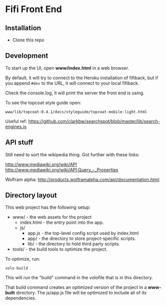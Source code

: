 # Fifi Front End

## Installation

* Clone this repo

## Development

To start up the UI, open **www/index.html** in a web browser.

By default, it will try to connect to the Heroku installation of fifiback,
but if you append `#dev` to the URL, it will connect to your local fifiback.

Check the console.log, it will print the server the front end is using.

To see the topcoat style guide open:

    www/lib/topcoat-0.4.1/docs/styleguide/topcoat-mobile-light.html

Useful ref:
https://github.com/clarkbw/searchspot/blob/master/lib/search-engines.js

## API stuff

Still need to sort the wikipedia thing. Got further with these links:

http://www.mediawiki.org/wiki/API
http://www.mediawiki.org/wiki/API:Query_-_Properties

Wolfram alpha:
http://products.wolframalpha.com/api/documentation.html

## Directory layout

This web project has the following setup:

* www/ - the web assets for the project
    * index.html - the entry point into the app.
    * js/
        * app.js - the top-level config script used by index.html
        * app/ - the directory to store project-specific scripts.
        * lib/ - the directory to hold third party scripts.
* tools/ - the build tools to optimize the project.

To optimize, run:

    volo build

This will run the "build" command in the volofile that is in this directory.

That build command creates an optimized version of the project in a
**www-built** directory. The js/app.js file will be optimized to include
all of its dependencies.
